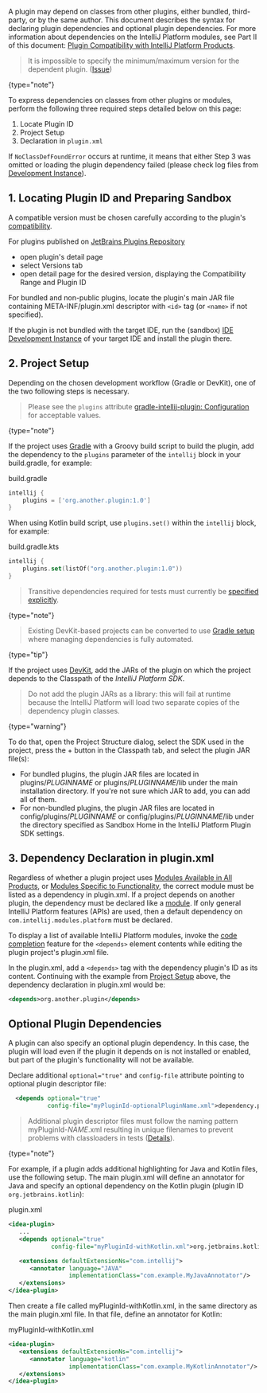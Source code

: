 [//]: # (title: Dependencies)

<!-- Copyright 2000-2021 JetBrains s.r.o. and other contributors. Use of this source code is governed by the Apache 2.0 license that can be found in the LICENSE file. -->

A plugin may depend on classes from other plugins, either bundled, third-party, or by the same author.
This document describes the syntax for declaring plugin dependencies and optional plugin dependencies.
For more information about dependencies on the IntelliJ Platform modules, see Part II of this document: [Plugin Compatibility with IntelliJ Platform Products](plugin_compatibility.md).

 >  It is impossible to specify the minimum/maximum version for the dependent plugin. ([Issue](https://youtrack.jetbrains.com/issue/IDEABKL-7906))
 >
 {type="note"}

<procedure title="Required Steps">

To express dependencies on classes from other plugins or modules, perform the following three required steps detailed below on this page:

1. Locate Plugin ID
2. Project Setup
3. Declaration in `plugin.xml`

If `NoClassDefFoundError` occurs at runtime, it means that either Step 3 was omitted or loading the plugin dependency failed (please check log files from [Development Instance](ide_development_instance.md#development-instance-settings-caches-logs-and-plugins)).

</procedure>

## 1. Locating Plugin ID and Preparing Sandbox
A compatible version must be chosen carefully according to the plugin's [compatibility](build_number_ranges.md).

For plugins published on [JetBrains Plugins Repository](https://plugins.jetbrains.com)
- open plugin's detail page
- select <control>Versions</control> tab
- open detail page for the desired version, displaying the <control>Compatibility Range</control> and <control>Plugin ID</control>

For bundled and non-public plugins, locate the plugin's main JAR file containing <path>META-INF/plugin.xml</path> descriptor with `<id>` tag (or `<name>` if not specified).

If the plugin is not bundled with the target IDE, run the (sandbox) [IDE Development Instance](ide_development_instance.md) of your target IDE and install the plugin there.

## 2. Project Setup
Depending on the chosen development workflow (Gradle or DevKit), one of the two following steps is necessary.

<tabs>
<tab title="Gradle">

 >  Please see the `plugins` attribute [gradle-intellij-plugin: Configuration](https://github.com/JetBrains/gradle-intellij-plugin#configuration) for acceptable values.
 >
 {type="note"}

If the project uses [Gradle](gradle_build_system.md) with a Groovy build script to build the plugin, add the dependency to the `plugins` parameter of the `intellij` block in your <path>build.gradle</path>, for example:

<path>build.gradle</path>
```groovy
intellij {
    plugins = ['org.another.plugin:1.0']
}
```

When using Kotlin build script, use `plugins.set()` within the `intellij` block, for example:

<path>build.gradle.kts</path>
```kotlin
intellij {
    plugins.set(listOf("org.another.plugin:1.0"))
}
```

 >  Transitive dependencies required for tests must currently be [specified explicitly](https://github.com/JetBrains/gradle-intellij-plugin/issues/38).
 >
 {type="note"}
</tab>

<tab title="DevKit">

 >  Existing DevKit-based projects can be converted to use [Gradle setup](gradle_prerequisites.md#adding-gradle-support-to-an-existing-devkit-based-intellij-platform-plugin) where managing dependencies is fully automated.
 >
 {type="tip"}

If the project uses [DevKit](using_dev_kit.md), add the JARs of the plugin on which the project depends to the <control>Classpath</control> of the *IntelliJ Platform SDK*.

 >  Do not add the plugin JARs as a library: this will fail at runtime because the IntelliJ Platform will load two separate copies of the dependency plugin classes.
 >
 {type="warning"}

To do that, open the Project Structure dialog, select the SDK used in the project, press the <shortcut>+</shortcut> button in the <control>Classpath</control> tab, and select the plugin JAR file(s):
* For bundled plugins, the plugin JAR files are located in <path>plugins/$PLUGINNAME$</path> or <path>plugins/$PLUGINNAME$/lib</path> under the main installation directory.
  If you're not sure which JAR to add, you can add all of them.
* For non-bundled plugins, the plugin JAR files are located in <path>config/plugins/$PLUGINNAME$</path> or <path>config/plugins/$PLUGINNAME$/lib</path> under the directory specified as <control>Sandbox Home</control> in the IntelliJ Platform Plugin SDK settings.

</tab>

</tabs>

## 3. Dependency Declaration in plugin.xml
Regardless of whether a plugin project uses [Modules Available in All Products](plugin_compatibility.md#modules-available-in-all-products), or [Modules Specific to Functionality](plugin_compatibility.md#modules-specific-to-functionality), the correct module must be listed as a dependency in <path>plugin.xml</path>.
If a project depends on another plugin, the dependency must be declared like a [module](plugin_compatibility.md#modules).
If only general IntelliJ Platform features (APIs) are used, then a default dependency on `com.intellij.modules.platform` must be declared.

To display a list of available IntelliJ Platform modules, invoke the [code completion](https://www.jetbrains.com/help/idea/auto-completing-code.html#4eac28ba) feature for the `<depends>` element contents while editing the plugin project's <path>plugin.xml</path> file.

In the <path>plugin.xml</path>, add a `<depends>` tag with the dependency plugin's ID as its content.
Continuing with the example from [Project Setup](#2-project-setup) above, the dependency declaration in <path>plugin.xml</path> would be:

```xml
<depends>org.another.plugin</depends>
```

## Optional Plugin Dependencies
A plugin can also specify an optional plugin dependency.
In this case, the plugin will load even if the plugin it depends on is not installed or enabled, but part of the plugin's functionality will not be available.

Declare additional `optional="true"` and `config-file` attribute pointing to optional plugin descriptor file:

```xml
  <depends optional="true"
           config-file="myPluginId-optionalPluginName.xml">dependency.plugin.id</depends>
```

 >  Additional plugin descriptor files must follow the naming pattern <path>myPluginId-$NAME$.xml</path> resulting in unique filenames to prevent problems with classloaders in tests ([Details](https://youtrack.jetbrains.com/issue/IDEA-205964)).
 >
 {type="note"}

For example, if a plugin adds additional highlighting for Java and Kotlin files, use the following setup.
The main <path>plugin.xml</path> will define an annotator for Java and specify an optional dependency on the Kotlin plugin (plugin ID `org.jetbrains.kotlin`):

<path>plugin.xml</path>
```xml
<idea-plugin>
   ...
   <depends optional="true"
            config-file="myPluginId-withKotlin.xml">org.jetbrains.kotlin</depends>

   <extensions defaultExtensionNs="com.intellij">
      <annotator language="JAVA"
                 implementationClass="com.example.MyJavaAnnotator"/>
   </extensions>
</idea-plugin>
```

Then create a file called <path>myPluginId-withKotlin.xml</path>, in the same directory as the main <path>plugin.xml</path> file.
In that file, define an annotator for Kotlin:

<path>myPluginId-withKotlin.xml</path>

```xml
<idea-plugin>
   <extensions defaultExtensionNs="com.intellij">
      <annotator language="kotlin"
                 implementationClass="com.example.MyKotlinAnnotator"/>
   </extensions>
</idea-plugin>
```
